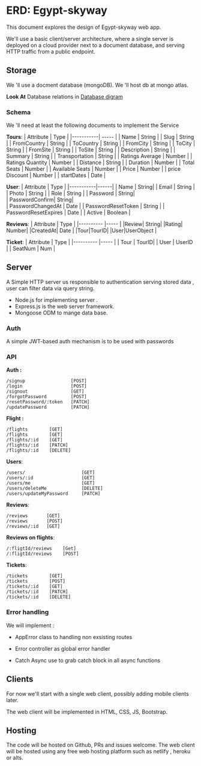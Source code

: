 # ERD: Egypt-skyway

This document explores the design of Egypt-skyway web app.

We'll use a basic client/server architecture, where a single server is deployed
on a cloud provider next to a document database, and serving HTTP traffic from
a public endpoint.

## Storage

We 'll use a docment database (mongoDB).
We 'll host db at mongo atlas.

**Look At** Database relations in [Database digram](DBD.jpg)

### Schema

We 'll need at least the following documents to implement
the Service

**Tours**:
| Attribute | Type |
|-----------| ----- |
| Name | String |
| Slug | String |
| FromCountry | String |
| ToCountry | String |
| FromCity | String |
| ToCity | String |
| FromSite | String |
| ToSite | String |
| Description | String |
| Summary | String |
| Transportation | String |
| Ratings Average | Number |
| Ratings Quantity | Number |
| Distance | String |
| Duration | Number |
| Total Seats | Number |
| Available Seats | Number |
| Price | Number |
| price Discount | Number |
| startDates | Date |

**User**:
| Attribute | Type |
|-----------|------|
| Name | String|
| Email | String |
| Photo | String |
| Role | String |
| Password | String|  
| PasswordConfirm| String|  
| PasswordChangedAt | Date |
| PasswordResetToken | String |
| PasswordResetExpires | Date |
| Active | Boolean |

**Reviews**:
| Attribute | Type |
|---------- |----- |
|Review| String|
|Rating| Number|
|CreatedAt| Date |
|Tour|TourID|
|User|UserObject |

**Ticket**:
| Attribute | Type |
|---------- |----- |
| Tour | TourID|
| User | UserID |
| SeatNum | Num |

## Server

A Simple HTTP server us responsible to authentication serving stored data ,
user can filter data via query string.

- Node.js for implementing server .
- Express.js is the web server framework.
- Mongoose ODM to mange data base.

### Auth

A simple JWT-based auth mechanism is to be used with passwords

### API

**Auth :**

```
/signup                 [POST]
/login                  [POST]
/signout                [GET]
/forgotPassword         [POST]
/resetPassword/:token   [PATCH]
/updatePassword         [PATCH]

```

**Flight :**

```
/flights        [GET]
/flights        [GET]
/flights/:id    [GET]
/flights/:id    [PATCH]
/flights/:id    [DELETE]

```

**Users**:

```
/users/                     [GET]
/users/:id                  [GET]
/users/me                   [GET]
/users/deleteMe             [DELETE]
/users/updateMyPassword     [PATCH]
```

**Reviews**:

```
/reviews       [GET]
/reviews       [POST]
/reviews/:id   [GET]

```

**Reviews on flights**:

```
/:fligtId/reviews    [Get]
/:fligtId/reviews    [POST]
```

**Tickets**:

```
/tickets        [GET]
/tickets        [POST]
/tickets/:id    [GET]
/tickets/:id    [PATCH]
/tickets/:id    [DELETE]
```

### Error handling

We will implement :

- AppError class to handling non exsisting routes

* Error controller as global error handler

- Catch Async use to grab catch block in all async functions

## Clients

For now we'll start with a single web client, possibly adding mobile clients later.

The web client will be implemented in HTML, CSS, JS, Bootstrap.

## Hosting

The code will be hosted on Github, PRs and issues welcome.
The web client will be hosted using any free web hosting platform such as netlify , heroku or alts.
